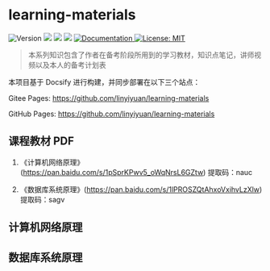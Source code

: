 # learning-materials

<p>
  <img alt="Version" src="https://img.shields.io/badge/version-1.2-blue.svg?cacheSeconds=2592000" />
  <img src="https://img.shields.io/badge/node-%3E%3D%20 12.16.1-blue.svg" />
  <img src="https://img.shields.io/badge/npm-%3E%3D%206.13.4-blue.svg" />
  <img src="https://img.shields.io/badge/php-%3E%3D7.2.24-red" />
  <a href="https://github.com/Nirongxu/vue-xuAdmin/blob/master/README.md">
    <img alt="Documentation" src="https://img.shields.io/badge/documentation-yes-brightgreen.svg" target="_blank" />
  </a>
  <a href="https://github.com/Nirongxu/vue-xuAdmin/blob/master/LICENSE">
    <img alt="License: MIT" src="https://img.shields.io/badge/License-MIT-yellow.svg" target="_blank" />
  </a>
</p>

> 本系列知识包含了作者在备考阶段所用到的学习教材，知识点笔记，讲师视频以及本人的备考计划表

本项目基于 Docsify 进行构建，并同步部署在以下三个站点：

Gitee Pages: https://github.com/linyiyuan/learning-materials

GitHub Pages: https://github.com/linyiyuan/learning-materials

## 课程教材 PDF

1. 《计算机网络原理》(https://pan.baidu.com/s/1pSprKPwv5_oWqNrsL6GZtw) 提取码：nauc

2. 《数据库系统原理》(https://pan.baidu.com/s/1lPROSZQtAhxoVxihvLzXlw) 提取码：sagv

## 计算机网络原理

## 数据库系统原理
